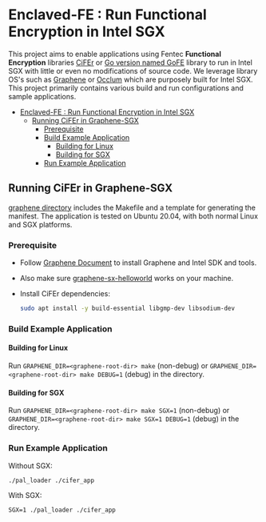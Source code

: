 # Enclaved-FE : Run Functional Encryption in Intel SGX

This project aims to enable applications using Fentec **Functional Encryption** libraries [CiFEr](https://github.com/fentec-project/CiFEr) or [Go version named GoFE](https://github.com/fentec-project/gofe) library to run in Intel SGX with little or even no modifications of source code. We leverage library OS's such as [Graphene](https://github.com/oscarlab/graphene) or [Occlum](https://github.com/occlum/occlum) which are purposely built for Intel SGX. This project primarily contains various build and run configurations and sample applications. 

<!-- toc -->
- [Enclaved-FE : Run Functional Encryption in Intel SGX](#enclaved-fe--run-functional-encryption-in-intel-sgx)
  - [Running CiFEr in Graphene-SGX](#running-cifer-in-graphene-sgx)
    - [Prerequisite](#prerequisite)
    - [Build Example Application](#build-example-application)
      - [Building for Linux](#building-for-linux)
      - [Building for SGX](#building-for-sgx)
    - [Run Example Application](#run-example-application)
<!-- tocstop -->

## Running CiFEr in Graphene-SGX
[graphene directory](graphene) includes the Makefile and a template for generating the manifest. The application is tested on Ubuntu 20.04, with both normal Linux and SGX platforms.

### Prerequisite
- Follow [Graphene Document](https://graphene.readthedocs.io/en/latest/quickstart.html) to install Graphene and Intel SDK and tools.
- Also make sure [graphene-sx-helloworld](https://graphene.readthedocs.io/en/latest/quickstart.html#quick-start-with-sgx-support) works on your machine.

- Install CiFEr dependencies:
    ```sh
    sudo apt install -y build-essential libgmp-dev libsodium-dev
    ```

### Build Example Application

#### Building for Linux

Run `GRAPHENE_DIR=<graphene-root-dir> make` (non-debug) or `GRAPHENE_DIR=<graphene-root-dir> make DEBUG=1` (debug) in the directory.

#### Building for SGX

Run `GRAPHENE_DIR=<graphene-root-dir> make SGX=1` (non-debug) or `GRAPHENE_DIR=<graphene-root-dir> make SGX=1 DEBUG=1` (debug) in the directory.

### Run Example Application

Without SGX:
  ```
  ./pal_loader ./cifer_app
  ```

With SGX:
  ```
  SGX=1 ./pal_loader ./cifer_app
  ```